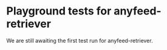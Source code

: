 # Playground tests for anyfeed-retriever
We are still awaiting the first test run for anyfeed-retriever.
